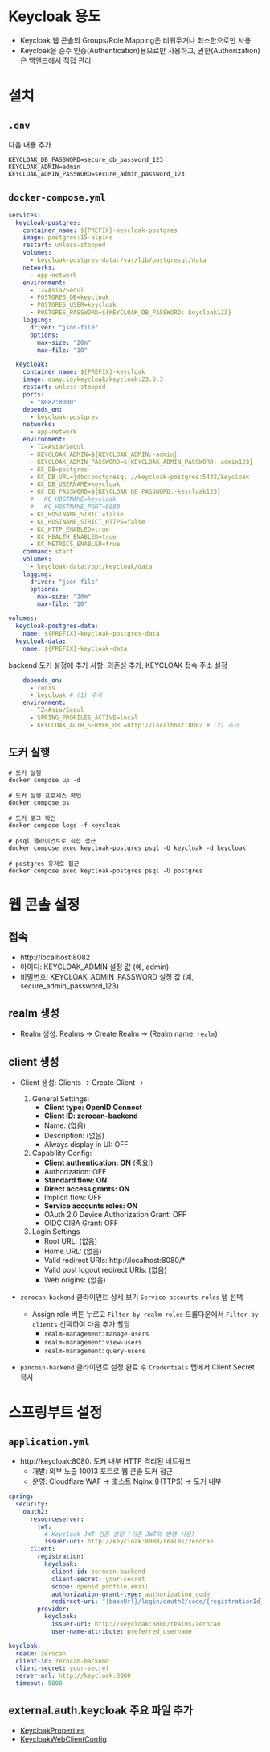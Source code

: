 # Keycloak 용도

- Keycloak 웹 콘솔의 Groups/Role Mapping은 비워두거나 최소한으로만 사용
- Keycloak을 순수 인증(Authentication)용으로만 사용하고, 권한(Authorization)은 백엔드에서 직접 관리

# 설치

## `.env`

다음 내용 추가

```properties
KEYCLOAK_DB_PASSWORD=secure_db_password_123
KEYCLOAK_ADMIN=admin
KEYCLOAK_ADMIN_PASSWORD=secure_admin_password_123
```

## `docker-compose.yml`

```yaml
services:
  keycloak-postgres:
    container_name: ${PREFIX}-keycloak-postgres
    image: postgres:15-alpine
    restart: unless-stopped
    volumes:
      - keycloak-postgres-data:/var/lib/postgresql/data
    networks:
      - app-network
    environment:
      - TZ=Asia/Seoul
      - POSTGRES_DB=keycloak
      - POSTGRES_USER=keycloak
      - POSTGRES_PASSWORD=${KEYCLOAK_DB_PASSWORD:-keycloak123}
    logging:
      driver: "json-file"
      options:
        max-size: "20m"
        max-file: "10"

  keycloak:
    container_name: ${PREFIX}-keycloak
    image: quay.io/keycloak/keycloak:23.0.3
    restart: unless-stopped
    ports:
      - "8082:8080"
    depends_on:
      - keycloak-postgres
    networks:
      - app-network
    environment:
      - TZ=Asia/Seoul
      - KEYCLOAK_ADMIN=${KEYCLOAK_ADMIN:-admin}
      - KEYCLOAK_ADMIN_PASSWORD=${KEYCLOAK_ADMIN_PASSWORD:-admin123}
      - KC_DB=postgres
      - KC_DB_URL=jdbc:postgresql://keycloak-postgres:5432/keycloak
      - KC_DB_USERNAME=keycloak
      - KC_DB_PASSWORD=${KEYCLOAK_DB_PASSWORD:-keycloak123}
      # - KC_HOSTNAME=keycloak
      # - KC_HOSTNAME_PORT=8080
      - KC_HOSTNAME_STRICT=false
      - KC_HOSTNAME_STRICT_HTTPS=false
      - KC_HTTP_ENABLED=true
      - KC_HEALTH_ENABLED=true
      - KC_METRICS_ENABLED=true
    command: start
    volumes:
      - keycloak-data:/opt/keycloak/data
    logging:
      driver: "json-file"
      options:
        max-size: "20m"
        max-file: "10"

volumes:
  keycloak-postgres-data:
    name: ${PREFIX}-keycloak-postgres-data
  keycloak-data:
    name: ${PREFIX}-keycloak-data
```

backend 도커 설정에 추가 사항: 의존성 추가, KEYCLOAK 접속 주소 설정

```yaml
    depends_on:
      - redis
      - keycloak # (1) 추가
    environment:
      - TZ=Asia/Seoul
      - SPRING_PROFILES_ACTIVE=local
      - KEYCLOAK_AUTH_SERVER_URL=http://localhost:8082 # (2) 추가
```

## 도커 실행

```shell
# 도커 실행
docker compose up -d

# 도커 실행 프로세스 확인
docker compose ps

# 도커 로그 확인
docker compose logs -f keycloak

# psql 클라이언트로 직접 접근
docker compose exec keycloak-postgres psql -U keycloak -d keycloak

# postgres 유저로 접근
docker compose exec keycloak-postgres psql -U postgres
```

# 웹 콘솔 설정

## 접속

- http://localhost:8082
- 아이디: KEYCLOAK_ADMIN 설정 값 (예, admin)
- 비밀번호: KEYCLOAK_ADMIN_PASSWORD 설정 값 (예, secure_admin_password_123)

## realm 생성

- Realm 생성: Realms → Create Realm → (Realm name: `realm`)

## client 생성

- Client 생성: Clients → Create Client →
    1. General Settings:
        - **Client type: OpenID Connect**
        - **Client ID: zerocan-backend**
        - Name: (없음)
        - Description: (없음)
        - Always display in UI: OFF
    2. Capability Config:
        - **Client authentication: ON**  (중요!)
        - Authorization: OFF
        - **Standard flow: ON**
        - **Direct access grants: ON**
        - Implicit flow: OFF
        - **Service accounts roles: ON**
        - OAuth 2.0 Device Authorization Grant: OFF
        - OIDC CIBA Grant: OFF
    3. Login Settings
        - Root URL: (없음)
        - Home URL: (없음)
        - Valid redirect URIs: http://localhost:8080/*
        - Valid post logout redirect URIs: (없음)
        - Web origins: (없음)

- `zerocan-backend` 클라이언트 상세 보기 `Service accounts roles` 탭 선택
    - Assign role 버튼 누르고 `Filter by realm roles` 드롭다운에서 `Filter by clients` 선택하여 다음 추가 할당
        - `realm-management`: `manage-users`
        - `realm-management`: `view-users`
        - `realm-management`: `query-users`

- `pincoin-backend` 클라이언트 설정 완료 후 `Credentials` 탭에서 Client Secret 복사

# 스프링부트 설정

## `application.yml`

- http://keycloak:8080: 도커 내부 HTTP 격리된 네트워크
    - 개발: 외부 노출 10013 포트로 웹 콘솔 도커 접근
    - 운영: Cloudflare WAF → 호스트 Nginx (HTTPS) → 도커 내부

```yaml
spring:
  security:
    oauth2:
      resourceserver:
        jwt:
          # Keycloak JWT 검증 설정 (기존 JWT와 병행 사용)
          issuer-uri: http://keycloak:8080/realms/zerocan
      client:
        registration:
          keycloak:
            client-id: zerocan-backend
            client-secret: your-secret
            scope: openid,profile,email
            authorization-grant-type: authorization_code
            redirect-uri: "{baseUrl}/login/oauth2/code/{registrationId}"
        provider:
          keycloak:
            issuer-uri: http://keycloak:8080/realms/zerocan
            user-name-attribute: preferred_username

keycloak:
  realm: zerocan
  client-id: zerocan-backend
  client-secret: your-secret
  server-url: http://keycloak:8080
  timeout: 5000
```

## external.auth.keycloak 주요 파일 추가

- [KeycloakProperties](/src/main/kotlin/kr/pincoin/api/external/properties/KeycloakProperties.kt)
- [KeycloakWebClientConfig](/src/main/kotlin/kr/pincoin/api/global/config/KeycloakWebClientConfig.kt)